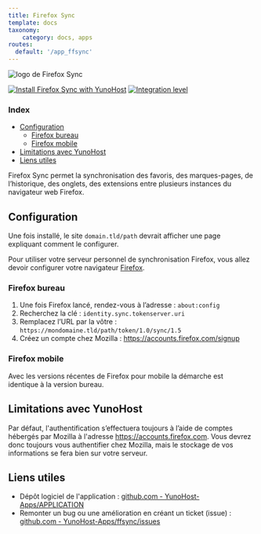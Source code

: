 ```yaml
---
title: Firefox Sync
template: docs
taxonomy:
    category: docs, apps
routes:
  default: '/app_ffsync'
---
```


![logo de Firefox Sync](image://ffsync_logo.png?width=80)

[![Install Firefox Sync with YunoHost](https://install-app.yunohost.org/install-with-yunohost.png)](https://install-app.yunohost.org/?app=ffsync) [![Integration level](https://dash.yunohost.org/integration/ffsync.svg)](https://dash.yunohost.org/appci/app/ffsync)

### Index

- [Configuration](#configuration)
  - [Firefox bureau](#firefox-bureau)
  - [Firefox mobile](#firefox-mobile)
- [Limitations avec YunoHost](#limitations-avec-yunohost)
- [Liens utiles](#liens-utiles)

Firefox Sync permet la synchronisation des favoris, des marques-pages, de l’historique, des onglets, des extensions entre plusieurs instances du navigateur web Firefox.

## Configuration

Une fois installé, le site `domain.tld/path` devrait afficher une page expliquant comment le configurer.

Pour utiliser votre serveur personnel de synchronisation Firefox, vous allez devoir configurer votre navigateur [Firefox](https://www.mozilla.org/fr/firefox/new/).

### Firefox bureau

1. Une fois Firefox lancé, rendez-vous à l’adresse : `about:config`
2. Recherchez la clé : `identity.sync.tokenserver.uri`
3. Remplacez l’URL par la vôtre : `https://mondomaine.tld/path/token/1.0/sync/1.5`
4. Créez un compte chez Mozilla : https://accounts.firefox.com/signup

### Firefox mobile

Avec les versions récentes de Firefox pour mobile la démarche est identique à la version bureau.

## Limitations avec YunoHost

Par défaut, l'authentification s’effectuera toujours à l’aide de comptes hébergés par Mozilla à l'adresse https://accounts.firefox.com. Vous devrez donc toujours vous authentifier chez Mozilla, mais le stockage de vos informations se fera bien sur votre serveur.

## Liens utiles

 + Dépôt logiciel de l'application : [github.com - YunoHost-Apps/APPLICATION](https://github.com/YunoHost-Apps/ffsync_ynh)
 + Remonter un bug ou une amélioration en créant un ticket (issue) : [github.com - YunoHost-Apps/ffsync/issues](https://github.com/YunoHost-Apps/ffsync_ynh/issues)
